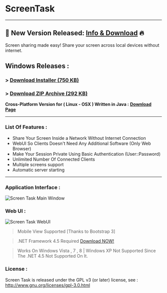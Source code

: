 # ScreenTask
------------------------------
## 📢 New Version Released: [Info & Download](https://github.com/EslaMx7/ScreenTask/releases) 🔥
Screen sharing made easy!
Share your screen across local devices without internet.

## Windows Releases :
### > [Download Installer (750 KB)](https://github.com/EslaMx7/ScreenTask/releases/download/v1.1/ScreenTask.v1.1.exe)

### > [Download ZIP Archive (292 KB)](https://github.com/EslaMx7/ScreenTask/releases/download/v1.1/ScreenTask.v1.1.zip)


**Cross-Platform Version for ( Linux - OSX ) Written in Java :** [**Download Page**](https://github.com/ahmadomar/ScreenTask)

------------------------------
### List Of Features : 
- Share Your Screen Inside a Network Without Internet Connection
- WebUI So Clients Doesn't Need Any Additional Software (Only Web Browser)
- Make Your Session Private Using Basic Authentication (User::Password)
- Unlimited Number Of Connected Clients
- Multiple screens support
- Automatic server starting

------------------------------

### Application Interface : 
![Screen Task Main Window](https://raw.githubusercontent.com/EslaMx7/ScreenTask/master/ScreenTask/ScreenTaskMain.v1.1.png)

### Web UI :
![Screen Task WebUI](https://raw.githubusercontent.com/EslaMx7/ScreenTask/master/ScreenTask/ScreenTaskWebUI.png)


> Mobile View Supported [Thanks to Bootstrap 3]

> .NET Framework 4.5 Required [Download NOW!](http://www.microsoft.com/en-eg/download/details.aspx?id=30653)

> Works On Windows Vista , 7 , 8 | Windows XP Not Supported Since The .NET 4.5 Not Supported On It.

### License :
Screen Task is released under the GPL v3 (or later) license, see : http://www.gnu.org/licenses/gpl-3.0.html
